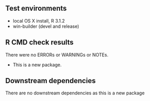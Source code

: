 ## Test environments
* local OS X install, R 3.1.2
* win-builder (devel and release)

## R CMD check results
There were no ERRORs or WARNINGs or NOTEs. 

* This is a new package.

## Downstream dependencies
There are no downstream dependencies as this is a new package